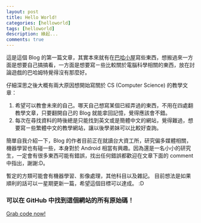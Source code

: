 ```yaml
---
layout: post
title: Hello World!
categories: [helloworld]
tags: [helloworld]
description: 緣起...
comments: true
---
```


這是這個 Blog 的第一篇文章，其實本來就有在<a href="http://home.gamer.com.tw/homeindex.php?owner=npes87184">巴哈小屋</a>寫些東西，想搬過來一方面是想要自己搞搞看，一方面是想要寫ㄧ些比較關於電腦科學相關的東西，放在討論遊戲的巴哈姆特覺得沒有那麼好。

仔細深思之後大概有兩大原因想開始寫關於 CS (Computer Science) 的教學文章：

1. 希望可以教會未來的自己。哪天自己想寫某個已經弄過的東西，不用在四處翻教學文章，只要翻開自己的 Blog 就能拿回記憶，覺得應該會不錯。 
2. 每次在尋找資料的時後總是只能找到英文或是簡體中文的網站，覺得難過，想要寫ㄧ些繁體中文的教學網站，讓以後學弟妹可以比較好查詢。

簡單自我介紹一下，Blog 的作者目前正在就讀台大資工所，研究偏多媒體相關，機器學習也有碰一些，本身對於 Android 相當有興趣。因為還是一名小小的研究生，一定會有很多東西可能有錯誤，找出任何錯誤都歡迎在文章下面的 comment 中指出，謝謝:D。

暫定的方類可能會有機器學習、影像處理，其他科目以及雜記。
目前想法是如果順利的話可以一星期更新一篇，希望這個目標可以達成。 :D

### 可以在 GitHub 中找到這個網站的所有原始碼！

<a class="btn btn-default" href="https://github.com/npes87184/npes87184.github.io">Grab code now!</a>

